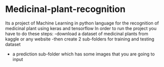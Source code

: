 # Medicinal-plant-recognition
Its a project of Machine Learning in python language for the recognition of medicinal plant using keras and tensorflow
In order to run the project you have to do these steps:
-download a dataset of medicinal plants from kaggle or any website 
-then create 2 sub-folders for training and testing dataset
- a prediction sub-folder which has some images that you are going to input
